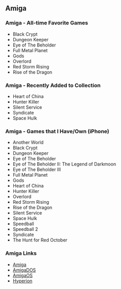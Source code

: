 ## Amiga

### Amiga - All-time Favorite Games

- Black Crypt
- Dungeon Keeper
- Eye of The Beholder
- Full Metal Planet
- Gods
- Overlord
- Red Storm Rising
- Rise of the Dragon

### Amiga - Recently Added to Collection

- Heart of China
- Hunter Killer
- Silent Service
- Syndicate
- Space Hulk

### Amiga - Games that I Have/Own (iPhone)

- Another World
- Black Crypt
- Dungeon Keeper
- Eye of The Beholder
- Eye of The Beholder II: The Legend of Darkmoon
- Eye of The Beholder III
- Full Metal Planet
- Gods
- Heart of China
- Hunter Killer
- Overlord
- Red Storm Rising
- Rise of the Dragon
- Silent Service
- Space Hulk
- Speedball
- Speedball 2
- Syndicate
- The Hunt for Red October

### Amiga Links

- [Amiga](https://en.wikipedia.org/wiki/Amiga)
- [AmigaDOS](https://en.wikipedia.org/wiki/AmigaDOS)
- [AmigaOS](https://en.wikipedia.org/wiki/AmigaOS)
- [Hyperion](https://en.wikipedia.org/wiki/Hyperion_Entertainment)

